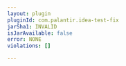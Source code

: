 ```yaml
---
layout: plugin
pluginId: com.palantir.idea-test-fix
jarSha1: INVALID
isJarAvailable: false
error: NONE
violations: []

---
```

